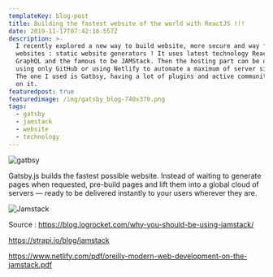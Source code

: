 ```yaml
---
templateKey: blog-post
title: Building the fastest website of the world with ReactJS !!!
date: 2019-11-17T07:42:16.557Z
description: >-
  I recently explored a new way to build website, more secure and way faster
  websites : static website generators ! It uses latest technology ReactJS,
  GraphQL and the famous to be JAMStack. Then the hosting part can be optimized
  using only GitHub or using Netlify to automate a maximum of server side tasks.
  The one I used is Gatbsy, having a lot of plugins and active community working
  on it.
featuredpost: true
featuredimage: /img/gatsby_blog-740x370.png
tags:
  - gatsby
  - jamstack
  - website
  - technology
---
```

![gatbsy](/img/gatsby-archi.png "gatsby architecture")

Gatsby.js builds the fastest possible website. Instead of waiting to generate pages when requested, pre-build pages and lift them into a global cloud of servers — ready to be delivered instantly to your users wherever they are.

![Jamstack](/img/jamstack-archi.png "jamstack architecture")

Source : https://blog.logrocket.com/why-you-should-be-using-jamstack/

https://strapi.io/blog/jamstack

https://www.netlify.com/pdf/oreilly-modern-web-development-on-the-jamstack.pdf
